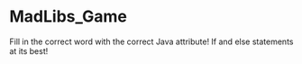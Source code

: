 # MadLibs_Game
Fill in the correct word with the correct Java attribute! 
If and else statements at its best!

